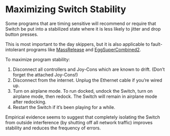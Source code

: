 # Maximizing Switch Stability

Some programs that are timing sensitive will recommend or require that Switch be put into a stabilized state where it is less likely to jitter and drop button presses.

This is most important to the day skippers, but it is also applicable to fault-intolerant programs like [MassRelease](../Programs/MassRelease.md) and [EggSuperCombined2](../Programs/EggSuperCombined2.md).

To maximize program stability:

1. Disconnect all controllers and Joy-Cons which are known to drift. (Don’t forget the attached Joy-Cons!)
2. Disconnect from the internet. Unplug the Ethernet cable if you’re wired up.
3. Turn on airplane mode. To run docked, undock the Switch, turn on airplane mode, then redock. The Switch will remain in airplane mode after redocking.
4. Restart the Switch if it’s been playing for a while.

Empirical evidence seems to suggest that completely isolating the Switch from outside interference (by shutting off all network traffic) improves stability and reduces the frequency of errors.


